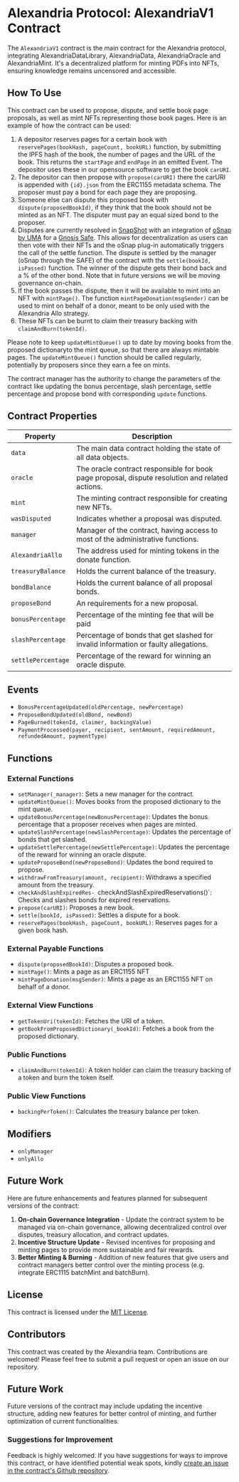 # Alexandria Protocol: AlexandriaV1 Contract

The `AlexandriaV1` contract is the main contract for the Alexandria protocol, integrating AlexandriaDataLibrary, AlexandriaData, AlexandriaOracle and AlexandriaMint. It's a decentralized platform for minting PDFs into NFTs, ensuring knowledge remains uncensored and accessible.

## How To Use

This contract can be used to propose, dispute, and settle book page proposals, as well as mint NFTs representing those book pages. Here is an example of how the contract can be used:

1. A depositor reserves pages for a certain book with `reservePages(bookHash, pageCount, bookURL)` function, by submitting the IPFS hash of the book, the number of pages and the URL of the book. This returns the `startPage` and `endPage` in an emitted Event. The depositor uses these in our opensource software to get the book `carURI`.
2. The depositor can then propose with `propose(carURI)` there the carURI is appended with `{id}.json` from the ERC1155 metadata schema. The proposer must pay a bond for each page they are proposing.
3. Someone else can dispute this proposed book with `dispute(proposedBookId)`, if they think that the book should not be minted as an NFT. The disputer must pay an equal sized bond to the proposer.
4. Disputes are currently resolved in [SnapShot](https://snapshot.org/#/) with an integration of [oSnap by UMA](https://docs.uma.xyz/developers/osnap) for a [Gnosis Safe](https://safe.global/). This allows for decentralization as users can then vote with their NFTs and the oSnap plug-in automatically triggers the call of the settle function. The dispute is settled by the manager (oSnap through the SAFE) of the contract with the `settle(bookId, isPassed)` function. The winner of the dispute gets their bond back and a % of the other bond. Note that in future versions we will be moving governance on-chain.
5. If the book passes the dispute, then it will be available to mint into an NFT with `mintPage()`. The function `mintPageDonation(msgSender)` can be used to mint on behalf of a donor, meant to be only used with the Alexandria Allo strategy.
6. These NFTs can be burnt to claim their treasury backing with `claimAndBurn(tokenId)`.

Please note to keep `updateMintQueue()` up to date by moving books from the proposed dictionaryto the mint queue, so that there are always mintable pages. The `updateMintQueue()` function should be called regularly, potentially by proposers since they earn a fee on mints.

The contract manager has the authority to change the parameters of the contract like updating the bonus percentage, slash percentage, settle percentage and propose bond with corresponding `update` functions.

## Contract Properties

| Property           | Description                                                                                     |
| ------------------ | ----------------------------------------------------------------------------------------------- |
| `data`             | The main data contract holding the state of all data objects.                                   |
| `oracle`           | The oracle contract responsible for book page proposal, dispute resolution and related actions. |
| `mint`             | The minting contract responsible for creating new NFTs.                                         |
| `wasDisputed`      | Indicates whether a proposal was disputed.                                                      |
| `manager`          | Manager of the contract, having access to most of the administrative functions.                 |
| `AlexandriaAllo`   | The address used for minting tokens in the donate function.                                     |
| `treasuryBalance`  | Holds the current balance of the treasury.                                                      |
| `bondBalance`      | Holds the current balance of all proposal bonds.                                                |
| `proposeBond`      | An requirements for a new proposal.                                                             |
| `bonusPercentage`  | Percentage of the minting fee that will be paid                                                 |
| `slashPercentage`  | Percentage of bonds that get slashed for invalid information or faulty allegations.             |
| `settlePercentage` | Percentage of the reward for winning an oracle dispute.                                         |

## Events

- `BonusPercentageUpdated(oldPercentage, newPercentage)`
- `ProposeBondUpdated(oldBond, newBond)`
- `PageBurned(tokenId, claimer, backingValue)`
- `PaymentProcessed(payer, recipient, sentAmount, requiredAmount, refundedAmount, paymentType)`

## Functions

### External Functions

- `setManager(_manager)`: Sets a new manager for the contract.
- `updateMintQueue()`: Moves books from the proposed dictionary to the mint queue.
- `updateBonusPercentage(newBonusPercentage)`: Updates the bonus percentage that a proposer receives when pages are minted.
- `updateSlashPercentage(newSlashPercentage)`: Updates the percentage of bonds that get slashed.
- `updateSettlePercentage(newSettlePercentage)`: Updates the percentage of the reward for winning an oracle dispute.
- `updateProposeBond(newProposeBond)`: Updates the bond required to propose.
- `withdrawFromTreasury(amount, recipient)`: Withdraws a specified amount from the treasury.
- `checkAndSlashExpiredRes- `checkAndSlashExpiredReservations()`: Checks and slashes bonds for expired reservations.
- `propose(carURI)`: Proposes a new book.
- `settle(bookId, isPassed)`: Settles a dispute for a book.
- `reservePages(bookHash, pageCount, bookURL)`: Reserves pages for a given book hash.

### External Payable Functions

- `dispute(proposedBookId)`: Disputes a proposed book.
- `mintPage()`: Mints a page as an ERC1155 NFT
- `mintPageDonation(msgSender)`: Mints a page as an ERC1155 NFT on behalf of a donor.

### External View Functions

- `getTokenUri(tokenId)`: Fetches the URI of a token.
- `getBookFromProposedDictionary(_bookId)`: Fetches a book from the proposed dictionary.

### Public Functions

- `claimAndBurn(tokenId)`: A token holder can claim the treasury backing of a token and burn the token itself.

### Public View Functions

- `backingPerToken()`: Calculates the treasury balance per token.

## Modifiers

- `onlyManager`
- `onlyAllo`

## Future Work

Here are future enhancements and features planned for subsequent versions of the contract:

1. **On-chain Governance Integration** - Update the contract system to be managed via on-chain governance, allowing decentralized control over disputes, treasury allocation, and contract updates.
2. **Incentive Structure Update** - Revised incentives for proposing and minting pages to provide more sustainable and fair rewards.
3. **Better Minting & Burning** - Addition of new features that give users and contract managers better control over the minting process (e.g. integrate ERC1115 batchMint and batchBurn).

## License

This contract is licensed under the [MIT License](https://opensource.org/licenses/MIT).

## Contributors

This contract was created by the Alexandria team. Contributions are welcomed! Please feel free to submit a pull request or open an issue on our repository.

## Future Work

Future versions of the contract may include updating the incentive structure, adding new features for better control of minting, and further optimization of current functionalities.

### Suggestions for Improvement

Feedback is highly welcomed. If you have suggestions for ways to improve this contract, or have identified potential weak spots, kindly [create an issue in the contract's Github repository](https://github.com/alexandria).
